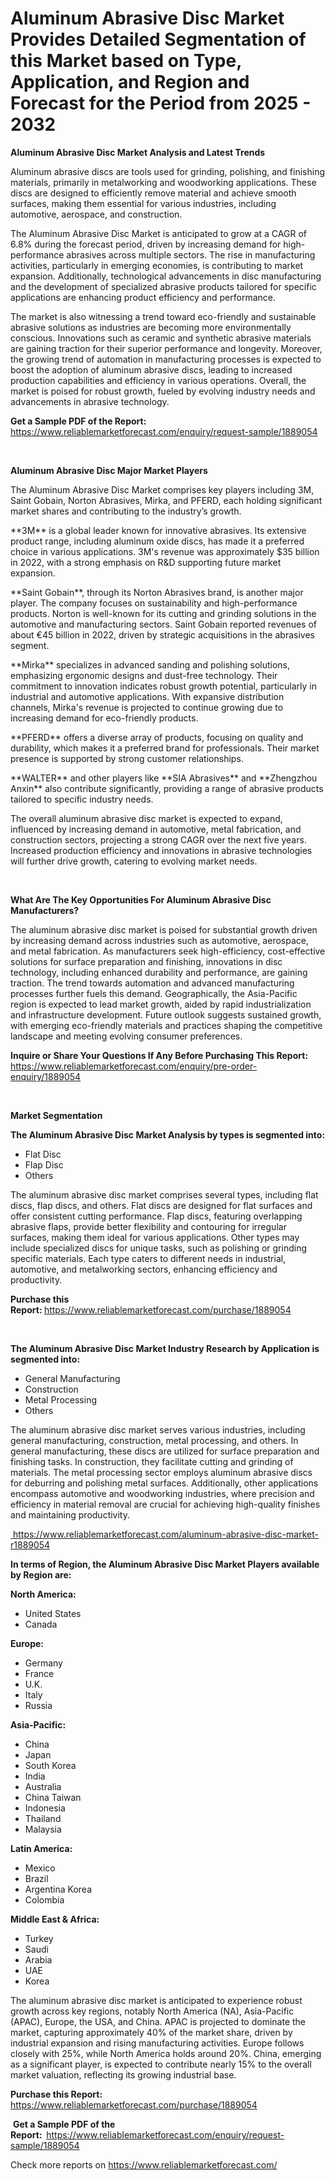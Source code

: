 <p><h1>Aluminum Abrasive Disc Market Provides Detailed Segmentation of this Market based on Type, Application, and Region and Forecast for the Period from 2025 - 2032</h1></p><p><strong>Aluminum Abrasive Disc Market Analysis and Latest Trends</strong></p>
<p><p>Aluminum abrasive discs are tools used for grinding, polishing, and finishing materials, primarily in metalworking and woodworking applications. These discs are designed to efficiently remove material and achieve smooth surfaces, making them essential for various industries, including automotive, aerospace, and construction.</p><p>The Aluminum Abrasive Disc Market is anticipated to grow at a CAGR of 6.8% during the forecast period, driven by increasing demand for high-performance abrasives across multiple sectors. The rise in manufacturing activities, particularly in emerging economies, is contributing to market expansion. Additionally, technological advancements in disc manufacturing and the development of specialized abrasive products tailored for specific applications are enhancing product efficiency and performance.</p><p>The market is also witnessing a trend toward eco-friendly and sustainable abrasive solutions as industries are becoming more environmentally conscious. Innovations such as ceramic and synthetic abrasive materials are gaining traction for their superior performance and longevity. Moreover, the growing trend of automation in manufacturing processes is expected to boost the adoption of aluminum abrasive discs, leading to increased production capabilities and efficiency in various operations. Overall, the market is poised for robust growth, fueled by evolving industry needs and advancements in abrasive technology.</p></p>
<p><strong>Get a Sample PDF of the Report:&nbsp;</strong> <a href="https://www.reliablemarketforecast.com/enquiry/request-sample/1889054?utm_campaign=3120&utm_medium=2&utm_source=Github&utm_content=ia&utm_term=28032025&utm_id=aluminum-abrasive-disc">https://www.reliablemarketforecast.com/enquiry/request-sample/1889054</a></p>
<p>&nbsp;</p>
<p><strong>Aluminum Abrasive Disc Major Market Players</strong></p>
<p><p>The Aluminum Abrasive Disc Market comprises key players including 3M, Saint Gobain, Norton Abrasives, Mirka, and PFERD, each holding significant market shares and contributing to the industry’s growth.</p><p>**3M** is a global leader known for innovative abrasives. Its extensive product range, including aluminum oxide discs, has made it a preferred choice in various applications. 3M's revenue was approximately $35 billion in 2022, with a strong emphasis on R&D supporting future market expansion.</p><p>**Saint Gobain**, through its Norton Abrasives brand, is another major player. The company focuses on sustainability and high-performance products. Norton is well-known for its cutting and grinding solutions in the automotive and manufacturing sectors. Saint Gobain reported revenues of about €45 billion in 2022, driven by strategic acquisitions in the abrasives segment.</p><p>**Mirka** specializes in advanced sanding and polishing solutions, emphasizing ergonomic designs and dust-free technology. Their commitment to innovation indicates robust growth potential, particularly in industrial and automotive applications. With expansive distribution channels, Mirka's revenue is projected to continue growing due to increasing demand for eco-friendly products.</p><p>**PFERD** offers a diverse array of products, focusing on quality and durability, which makes it a preferred brand for professionals. Their market presence is supported by strong customer relationships. </p><p>**WALTER** and other players like **SIA Abrasives** and **Zhengzhou Anxin** also contribute significantly, providing a range of abrasive products tailored to specific industry needs.</p><p>The overall aluminum abrasive disc market is expected to expand, influenced by increasing demand in automotive, metal fabrication, and construction sectors, projecting a strong CAGR over the next five years. Increased production efficiency and innovations in abrasive technologies will further drive growth, catering to evolving market needs.</p></p>
<p>&nbsp;</p>
<p><strong>What Are The Key Opportunities For Aluminum Abrasive Disc Manufacturers?</strong></p>
<p><p>The aluminum abrasive disc market is poised for substantial growth driven by increasing demand across industries such as automotive, aerospace, and metal fabrication. As manufacturers seek high-efficiency, cost-effective solutions for surface preparation and finishing, innovations in disc technology, including enhanced durability and performance, are gaining traction. The trend towards automation and advanced manufacturing processes further fuels this demand. Geographically, the Asia-Pacific region is expected to lead market growth, aided by rapid industrialization and infrastructure development. Future outlook suggests sustained growth, with emerging eco-friendly materials and practices shaping the competitive landscape and meeting evolving consumer preferences.</p></p>
<p><strong>Inquire or Share Your Questions If Any Before Purchasing This Report:</strong> <a href="https://www.reliablemarketforecast.com/enquiry/pre-order-enquiry/1889054?utm_campaign=3120&utm_medium=2&utm_source=Github&utm_content=ia&utm_term=28032025&utm_id=aluminum-abrasive-disc">https://www.reliablemarketforecast.com/enquiry/pre-order-enquiry/1889054</a></p>
<p>&nbsp;</p>
<p><strong>Market Segmentation</strong></p>
<p><strong>The Aluminum Abrasive Disc Market Analysis by types is segmented into:</strong></p>
<p><ul><li>Flat Disc</li><li>Flap Disc</li><li>Others</li></ul></p>
<p><p>The aluminum abrasive disc market comprises several types, including flat discs, flap discs, and others. Flat discs are designed for flat surfaces and offer consistent cutting performance. Flap discs, featuring overlapping abrasive flaps, provide better flexibility and contouring for irregular surfaces, making them ideal for various applications. Other types may include specialized discs for unique tasks, such as polishing or grinding specific materials. Each type caters to different needs in industrial, automotive, and metalworking sectors, enhancing efficiency and productivity.</p></p>
<p><strong>Purchase this Report:&nbsp;</strong><a href="https://www.reliablemarketforecast.com/purchase/1889054?utm_campaign=3120&utm_medium=2&utm_source=Github&utm_content=ia&utm_term=28032025&utm_id=aluminum-abrasive-disc">https://www.reliablemarketforecast.com/purchase/1889054</a></p>
<p>&nbsp;</p>
<p><strong>The Aluminum Abrasive Disc Market Industry Research by Application is segmented into:</strong></p>
<p><ul><li>General Manufacturing</li><li>Construction</li><li>Metal Processing</li><li>Others</li></ul></p>
<p><p>The aluminum abrasive disc market serves various industries, including general manufacturing, construction, metal processing, and others. In general manufacturing, these discs are utilized for surface preparation and finishing tasks. In construction, they facilitate cutting and grinding of materials. The metal processing sector employs aluminum abrasive discs for deburring and polishing metal surfaces. Additionally, other applications encompass automotive and woodworking industries, where precision and efficiency in material removal are crucial for achieving high-quality finishes and maintaining productivity.</p></p>
<p><a href="https://www.reliablemarketforecast.com/aluminum-abrasive-disc-market-r1889054?utm_campaign=3120&utm_medium=2&utm_source=Github&utm_content=ia&utm_term=28032025&utm_id=aluminum-abrasive-disc">&nbsp;https://www.reliablemarketforecast.com/aluminum-abrasive-disc-market-r1889054</a></p>
<p><strong>In terms of Region, the Aluminum Abrasive Disc Market Players available by Region are:</strong></p>
<p>
    <p> <strong> North America: </strong>
        <ul>
            <li>United States</li>
            <li>Canada</li>
        </ul>
        </p> 
    <p> <strong> Europe: </strong>
        <ul>
            <li>Germany</li>
            <li>France</li>
            <li>U.K.</li>
            <li>Italy</li>
            <li>Russia</li>
        </ul>
        </p> 
    <p> <strong> Asia-Pacific: </strong>
        <ul>
            <li>China</li>
            <li>Japan</li>
            <li>South Korea</li>
            <li>India</li>
            <li>Australia</li>
            <li>China Taiwan</li>
            <li>Indonesia</li>
            <li>Thailand</li>
            <li>Malaysia</li>
        </ul>
        </p> 
    <p> <strong> Latin America: </strong>
        <ul>
            <li>Mexico</li>
            <li>Brazil</li>
            <li>Argentina Korea</li>
            <li>Colombia</li>
        </ul>
        </p> 
    <p> <strong> Middle East & Africa: </strong>
        <ul>
            <li>Turkey</li>
            <li>Saudi</li>
            <li>Arabia</li>
            <li>UAE</li>
            <li>Korea</li>
        </ul>
    </p>
    </p>
<p><p>The aluminum abrasive disc market is anticipated to experience robust growth across key regions, notably North America (NA), Asia-Pacific (APAC), Europe, the USA, and China. APAC is projected to dominate the market, capturing approximately 40% of the market share, driven by industrial expansion and rising manufacturing activities. Europe follows closely with 25%, while North America holds around 20%. China, emerging as a significant player, is expected to contribute nearly 15% to the overall market valuation, reflecting its growing industrial base.</p></p>
<p><strong>Purchase this Report: </strong><a href="https://www.reliablemarketforecast.com/purchase/1889054?utm_campaign=3120&utm_medium=2&utm_source=Github&utm_content=ia&utm_term=28032025&utm_id=aluminum-abrasive-disc">https://www.reliablemarketforecast.com/purchase/1889054</a></p>
<p>&nbsp;<strong>Get a Sample PDF of the Report:&nbsp;&nbsp;</strong><a href="https://www.reliablemarketforecast.com/enquiry/request-sample/1889054?utm_campaign=3120&utm_medium=2&utm_source=Github&utm_content=ia&utm_term=28032025&utm_id=aluminum-abrasive-disc">https://www.reliablemarketforecast.com/enquiry/request-sample/1889054</a></p>
<p><strong></strong></p>
<p>Check more reports on <a href="https://www.reliablemarketforecast.com/?utm_campaign=3120&utm_medium=2&utm_source=Github&utm_content=ia&utm_term=28032025&utm_id=aluminum-abrasive-disc">https://www.reliablemarketforecast.com/</a></p>